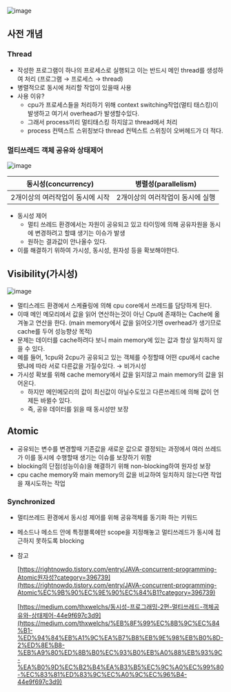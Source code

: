 ![image](https://user-images.githubusercontent.com/73684562/187216702-ce6592c2-1fcd-4478-b523-a4fe41c4cd3f.png)

## 사전 개념

### Thread

- 작성한 프로그램이 하나의 프로세스로 실행되고 이는 반드시 메인 thread를 생성하여 처리 (프로그램 → 프로세스 → thread)
- 병렬적으로 동시에 처리할 작업이 있을때 사용
- 사용 이유?
    - cpu가 프로세스들을 처리하기 위해 context switching작업(멀티 태스킹)이 발생하고 여기서 overhead가 발생할수있다.
    - 그래서 process끼리 멀티태스킹 하지않고 thread에서 처리
    - process 컨텍스트 스위칭보다 thread 컨텍스트 스위칭이 오버헤드가 더 적다.

### 멀티쓰레드 객체 공유와 상태제어

![image](https://user-images.githubusercontent.com/73684562/187216671-973d2833-1abc-4604-a6f3-e176e9a95d96.png)

| 동시성(concurrency) | 병렬성(parallelism) |
| --- | --- |
| 2개이상의 여러작업이 동시에 시작 | 2개이상의 여러작업이 동시에 실행 |
- 동시성 제어
    - 멀티 쓰레드 환경에서는 자원이 공유되고 있고 타이밍에 의해 공유자원을 동시에 변경하려고 할떄 생기는 이슈가 발생
    - 원하는 결과값이 안나올수 있다.
- 이를 해결하기 위하여 가시성, 동시성, 원자성 등을 확보해야한다.

## Visibility(가시성)

![image](https://user-images.githubusercontent.com/73684562/187216646-dd14d7c2-cb7e-4ef3-a7c3-45d7127099bb.png)

- 멀티스레드 환경에서 스케쥴링에 의해 cpu core에서 쓰레드를 담당하게 된다.
- 이때 메인 메모리에서 값을 읽어 연산하는것이 아닌 Cpu에 존재하는 Cache에 옮겨놓고 연산을 한다. (main memory에서 값을 읽어오기엔 overhead가 생기므로 cache를 두어 성능향상 목적)
- 문제는 데이터를 cache하려다 보니 main memory에 있는 값과 항상 일치하지 않을 수 있다.
- 예를 들어, 1cpu와 2cpu가 공유되고 있는 객체를 수정할때 어떤 cpu에서 cache됐냐에 따라 서로 다른값을 가질수있다. → 비가시성
- 가시성 확보를 위해 cache memory에서 값을 읽지않고 main memory의 값을 읽어온다.
    - 하지만 메인메모리의 값이 최신값이 아닐수도있고 다른쓰레드에 의해 값이 언제든 바뀔수 있다.
    - 즉, 공유 데이터를 읽을 때 동시성만 보장

## Atomic

- 공유되는 변수를 변경할때 기존값을 새로운 값으로 결정되는 과정에서 여러 쓰레드가 이를 동시에 수행할때 생기는 이슈를 보장하기 위함
- blocking의 단점(성능이슈)을 해결하기 위해 non-blocking하여 원자성 보장
- cpu cache memory와 main memory의 값을 비교하여 일치하지 않는다면 작업을 재시도하는 작업

### Synchronized

- 멀티쓰레드 환경에서 동시성 제어를 위해 공유객체를 동기화 하는 키워드
- 메소드나 메소드 안에 특정블록에만 scope을 지정해놓고 멀티쓰레드가 동시에 접근하지 못하도록 blocking

- 참고
    
    [https://rightnowdo.tistory.com/entry/JAVA-concurrent-programming-Atomic원자성?category=396739](https://rightnowdo.tistory.com/entry/JAVA-concurrent-programming-Atomic%EC%9B%90%EC%9E%90%EC%84%B1?category=396739)
    
    [https://medium.com/thxwelchs/동시성-프로그래밍-2편-멀티쓰레드-객체공유와-상태제어-44e9f697c3d9](https://medium.com/thxwelchs/%EB%8F%99%EC%8B%9C%EC%84%B1-%ED%94%84%EB%A1%9C%EA%B7%B8%EB%9E%98%EB%B0%8D-2%ED%8E%B8-%EB%A9%80%ED%8B%B0%EC%93%B0%EB%A0%88%EB%93%9C-%EA%B0%9D%EC%B2%B4%EA%B3%B5%EC%9C%A0%EC%99%80-%EC%83%81%ED%83%9C%EC%A0%9C%EC%96%B4-44e9f697c3d9)
